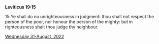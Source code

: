 **Leviticus 19:15**

15 Ye shall do no unrighteousness in judgment: thou shalt not respect the person of the poor, nor honour the person of the mighty: but in righteousness shalt thou judge thy neighbour.

[Wednesday 31-August, 2022](https://t.me/s/daily_scripture)
